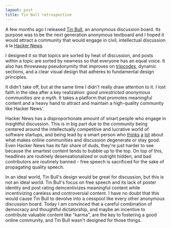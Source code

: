 ```yaml
---
layout: post
title: Tin Bull retrospective
---
```

A few months ago I released [Tin Bull](http://tinbull.com), an anonymous discussion board. Its purpose was to be the next generation anonymous textboard and I hoped it would attract a community that would engage in civil, intellectual discussion à la [Hacker News](http://news.ycombinator.com).

I designed it so that topics are sorted by heat of discussion, and posts within a topic are sorted by newness so that everyone has an equal voice. It also has throwaway pseudonymity that improves on [tripcodes](https://upload.wikimedia.org/wikipedia/commons/b/b8/Tripcode.png), dynamic sections, and a clear visual design that adheres to fundamental design principles.

It didn't take off, but at the same time I didn't really draw attention to it. I lost faith in the idea after a key realization: *good unrestricted anonymous communities are a myth*. It takes a platform that promotes meaningful content and a heavy hand to attract and maintain a high-quality community like Hacker News'.

Hacker News has a disproportionate amount of smart people who engage in insightful discussion. This is in big part due to the community being centered around the intellectually competitive and lucrative world of software startups, and being lead by a smart person who [thinks](http://www.paulgraham.com/disagree.html) [a](http://paulgraham.com/hackernews.html) [lot](http://paulgraham.com/identity.html) about what makes online communities and discussion degenerate or stay good. Even Hacker News has its fair share of duds, they're just harder to see because the smartest content tends to bubble up to the top. On top of this, headlines are routinely desensationalized or outright hidden, and bad contributors are routinely banned - free speech is sacrificed for the sake of propagating quality speech.

In an ideal world, Tin Bull's design would be great for discussion, but this is not an ideal world. Tin Bull's focus on free speech and its lack of poster identity and post rating deincentivizes meaningful content while incentivizing careless and controversial content. I have no doubt that this would cause Tin Bull to devolve into a cesspool like every other anonymous discussion board. Today I am convinced that a careful combination of democracy and thoughtful dictatorship, and maybe an incentive to contribute valuable content like "karma", are the key to fostering a good online community, and Tin Bull wasn't designed for those things.
